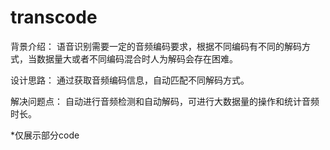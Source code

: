 # transcode
背景介绍： 语音识别需要一定的音频编码要求，根据不同编码有不同的解码方式，当数据量大或者不同编码混合时人为解码会存在困难。

设计思路： 通过获取音频编码信息，自动匹配不同解码方式。

解决问题点： 自动进行音频检测和自动解码，可进行大数据量的操作和统计音频时长。

*仅展示部分code
